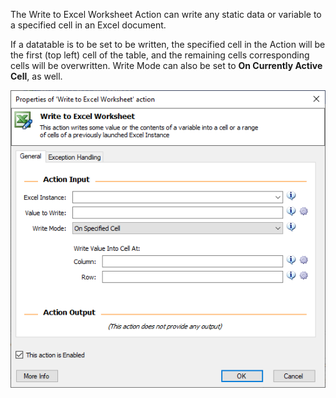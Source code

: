 The Write to Excel Worksheet Action can write any static data or variable to a specified cell in an Excel document. 

If a datatable is to be set to be written, the specified cell in the Action will be the first (top left) cell of the table, and the remaining cells corresponding cells will be overwritten. Write Mode can also be set to **On Currently Active Cell**, as well.
  

![write to excel action properties](..\media\write-to-excel-action-properties.png)